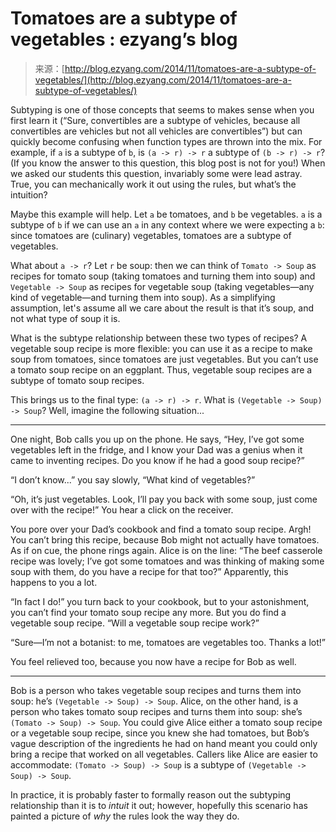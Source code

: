 <!--yml
category: 未分类
date: 2024-07-01 18:17:11
-->

# Tomatoes are a subtype of vegetables : ezyang’s blog

> 来源：[http://blog.ezyang.com/2014/11/tomatoes-are-a-subtype-of-vegetables/](http://blog.ezyang.com/2014/11/tomatoes-are-a-subtype-of-vegetables/)

Subtyping is one of those concepts that seems to makes sense when you first learn it (“Sure, convertibles are a subtype of vehicles, because all convertibles are vehicles but not all vehicles are convertibles”) but can quickly become confusing when function types are thrown into the mix. For example, if `a` is a subtype of `b`, is `(a -> r) -> r` a subtype of `(b -> r) -> r`? (If you know the answer to this question, this blog post is not for you!) When we asked our students this question, invariably some were lead astray. True, you can mechanically work it out using the rules, but what’s the intuition?

Maybe this example will help. Let `a` be tomatoes, and `b` be vegetables. `a` is a subtype of `b` if we can use an `a` in any context where we were expecting a `b`: since tomatoes are (culinary) vegetables, tomatoes are a subtype of vegetables.

What about `a -> r`? Let `r` be soup: then we can think of `Tomato -> Soup` as recipes for tomato soup (taking tomatoes and turning them into soup) and `Vegetable -> Soup` as recipes for vegetable soup (taking vegetables—any kind of vegetable—and turning them into soup). As a simplifying assumption, let's assume all we care about the result is that it’s soup, and not what type of soup it is.

What is the subtype relationship between these two types of recipes? A vegetable soup recipe is more flexible: you can use it as a recipe to make soup from tomatoes, since tomatoes are just vegetables. But you can’t use a tomato soup recipe on an eggplant. Thus, vegetable soup recipes are a subtype of tomato soup recipes.

This brings us to the final type: `(a -> r) -> r`. What is `(Vegetable -> Soup) -> Soup`? Well, imagine the following situation...

* * *

One night, Bob calls you up on the phone. He says, “Hey, I’ve got some vegetables left in the fridge, and I know your Dad was a genius when it came to inventing recipes. Do you know if he had a good soup recipe?”

“I don’t know...” you say slowly, “What kind of vegetables?”

“Oh, it’s just vegetables. Look, I’ll pay you back with some soup, just come over with the recipe!” You hear a click on the receiver.

You pore over your Dad’s cookbook and find a tomato soup recipe. Argh! You can’t bring this recipe, because Bob might not actually have tomatoes. As if on cue, the phone rings again. Alice is on the line: “The beef casserole recipe was lovely; I’ve got some tomatoes and was thinking of making some soup with them, do you have a recipe for that too?” Apparently, this happens to you a lot.

“In fact I do!” you turn back to your cookbook, but to your astonishment, you can’t find your tomato soup recipe any more. But you do find a vegetable soup recipe. “Will a vegetable soup recipe work?”

“Sure—I’m not a botanist: to me, tomatoes are vegetables too. Thanks a lot!”

You feel relieved too, because you now have a recipe for Bob as well.

* * *

Bob is a person who takes vegetable soup recipes and turns them into soup: he’s `(Vegetable -> Soup) -> Soup`. Alice, on the other hand, is a person who takes tomato soup recipes and turns them into soup: she’s `(Tomato -> Soup) -> Soup`. You could give Alice either a tomato soup recipe or a vegetable soup recipe, since you knew she had tomatoes, but Bob’s vague description of the ingredients he had on hand meant you could only bring a recipe that worked on all vegetables. Callers like Alice are easier to accommodate: `(Tomato -> Soup) -> Soup` is a subtype of `(Vegetable -> Soup) -> Soup`.

In practice, it is probably faster to formally reason out the subtyping relationship than it is to *intuit* it out; however, hopefully this scenario has painted a picture of *why* the rules look the way they do.